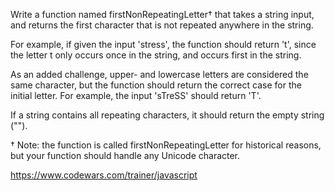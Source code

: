 Write a function named firstNonRepeatingLetter† that takes a string input, and returns the first character that is not repeated anywhere in the string.

For example, if given the input 'stress', the function should return 't', since the letter t only occurs once in the string, and occurs first in the string.

As an added challenge, upper- and lowercase letters are considered the same character, but the function should return the correct case for the initial letter. For example, the input 'sTreSS' should return 'T'.

If a string contains all repeating characters, it should return the empty string ("").

† Note: the function is called firstNonRepeatingLetter for historical reasons, but your function should handle any Unicode character.

https://www.codewars.com/trainer/javascript
